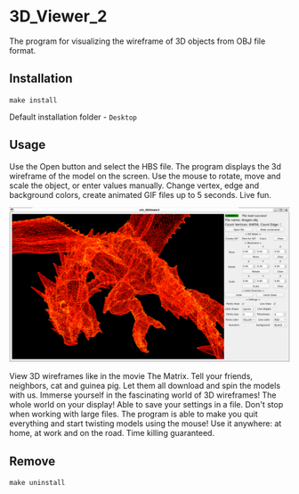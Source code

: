 # 3D_Viewer_2
The program for visualizing the wireframe of 3D objects from OBJ file format.

## Installation

    make install

Default installation folder - `Desktop`

## Usage
Use the Open button and select the HBS file.
The program displays the 3d wireframe of the model on the screen. Use the mouse to rotate, move and scale the object, or enter values manually. Change vertex, edge and background colors, create animated GIF files up to 5 seconds. Live fun.

![ScreenShot](screenshot.png)

View 3D wireframes like in the movie The Matrix. Tell your friends, neighbors, cat and guinea pig. Let them all download and spin the models with us. Immerse yourself in the fascinating world of 3D wireframes! The whole world on your display!
Able to save your settings in a file. Don't stop when working with large files. The program is able to make you quit everything and start twisting models using the mouse! Use it anywhere: at home, at work and on the road. Time killing guaranteed.

## Remove

    make uninstall